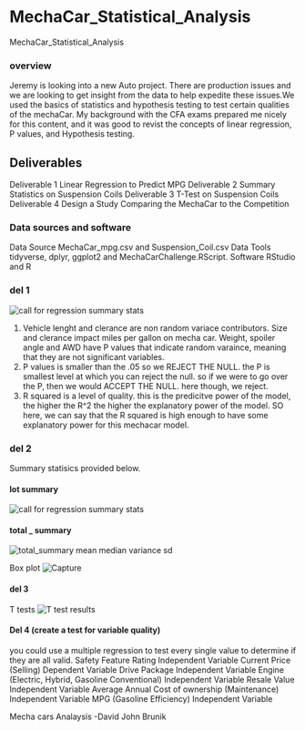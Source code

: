 # MechaCar_Statistical_Analysis
MechaCar_Statistical_Analysis
### overview 
Jeremy is looking into a new Auto project. There are production issues and we are looking to get insight from the data to help expedite these issues.We used the basics of statistics and hypothesis testing to test certain qualities of the mechaCar. My background with the CFA exams prepared me nicely for this content, and it was good to revist the concepts of linear regression, P values, and Hypothesis testing. 

## Deliverables
Deliverable 1 Linear Regression to Predict MPG
Deliverable 2 Summary Statistics on Suspension Coils
Deliverable 3 T-Test on Suspension Coils
Deliverable 4 Design a Study Comparing the MechaCar to the Competition

### Data sources and software
Data Source MechaCar_mpg.csv and Suspension_Coil.csv
Data Tools tidyverse, dplyr, ggplot2 and MechaCarChallenge.RScript.
Software RStudio and R

### del 1
![call for  regression summary stats](httpsuser-images.githubusercontent.com100965117176064067-7ecbb54a-c4c3-4b12-a249-3421c2c6aeab.PNG)
1. Vehicle lenght and clerance are non random variace contributors. Size and clerance impact miles per gallon on mecha car. Weight, spoiler angle and AWD have P values that indicate random varaince, meaning that they are not significant variables. 
2. P values is smaller than the .05 so we REJECT THE NULL. the P is smallest level at which you can reject the null. so if we were to go over the P, then we would ACCEPT THE NULL. here though, we reject. 
3. R squared is a level of quality. this is the predicitve power of the model, the higher the R^2 the higher the explanatory power of the model. SO here, we can say that the R squared is high enough to have some explanatory power for this mechacar model.
### del 2
Summary statisics provided below. 
#### lot summary 
![call for  regression summary stats](https://user-images.githubusercontent.com/100965117/176709212-8a7d9264-1fb1-4e71-a6f6-d5463e8f2e12.PNG)

#### total _ summary 
![total_summary mean median variance sd](httpsuser-images.githubusercontent.com100965117176064602-97eb7882-3670-4b57-9ecd-92c6e6792371.PNG)


Box plot 
![Capture](httpsuser-images.githubusercontent.com100965117176064653-e8fe4ca6-261b-40d9-98d8-50569b5a7bbb.PNG)
#### del 3
T tests
![T test results](httpsuser-images.githubusercontent.com100965117176064816-d248a4a8-2eb0-4d85-9aba-7200b237f795.PNG)

#### Del 4 (create a test for variable quality) 
you could use a multiple regression to test every single value to determine if they are all valid. 
Safety Feature Rating Independent Variable
Current Price (Selling) Dependent Variable
Drive Package  Independent Variable
Engine (Electric, Hybrid, Gasoline  Conventional) Independent Variable
Resale Value Independent Variable
Average Annual Cost of ownership (Maintenance) Independent Variable
MPG (Gasoline Efficiency) Independent Variable

Mecha cars Analaysis -David John Brunik
